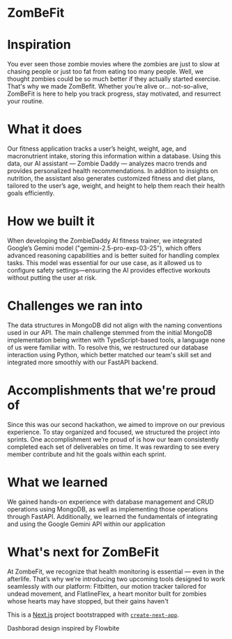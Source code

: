 # ZomBeFit

# Inspiration
You ever seen those zombie movies where the zombies are just to slow at chasing people or just too fat from eating too many people. Well, we thought zombies could be so much better if they actually started exercise. That's why we made ZomBefit. Whether you’re alive or… not-so-alive, ZomBeFit is here to help you track progress, stay motivated, and resurrect your routine.

# What it does
Our fitness application tracks a user’s height, weight, age, and macronutrient intake, storing this information within a database. Using this data, our AI assistant — Zombie Daddy — analyzes macro trends and provides personalized health recommendations. In addition to insights on nutrition, the assistant also generates customized fitness and diet plans, tailored to the user’s age, weight, and height to help them reach their health goals efficiently.

# How we built it
When developing the ZombieDaddy AI fitness trainer, we integrated Google’s Gemini model ("gemini-2.5-pro-exp-03-25"), which offers advanced reasoning capabilities and is better suited for handling complex tasks. This model was essential for our use case, as it allowed us to configure safety settings—ensuring the AI provides effective workouts without putting the user at risk.

# Challenges we ran into
The data structures in MongoDB did not align with the naming conventions used in our API. The main challenge stemmed from the initial MongoDB implementation being written with TypeScript-based tools, a language none of us were familiar with. To resolve this, we restructured our database interaction using Python, which better matched our team's skill set and integrated more smoothly with our FastAPI backend.

# Accomplishments that we're proud of
Since this was our second hackathon, we aimed to improve on our previous experience. To stay organized and focused, we structured the project into sprints. One accomplishment we’re proud of is how our team consistently completed each set of deliverables on time. It was rewarding to see every member contribute and hit the goals within each sprint.

# What we learned
We gained hands-on experience with database management and CRUD operations using MongoDB, as well as implementing those operations through FastAPI. Additionally, we learned the fundamentals of integrating and using the Google Gemini API within our application

# What's next for ZomBeFit
At ZombeFit, we recognize that health monitoring is essential — even in the afterlife. That’s why we’re introducing two upcoming tools designed to work seamlessly with our platform: Fitbitten, our motion tracker tailored for undead movement, and FlatlineFlex, a heart monitor built for zombies whose hearts may have stopped, but their gains haven't

This is a [Next.js](https://nextjs.org) project bootstrapped with [`create-next-app`](https://nextjs.org/docs/pages/api-reference/create-next-app).

Dashborad design inspired by Flowbite
